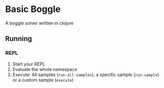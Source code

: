 # Basic Boggle

A boggle solver written in clojure

## Running

### REPL
1. Start your REPL
2. Evaluate the whole namespace
3. Execute: All samples (`run-all-samples`), a specific sample (`run-sample`) or a custom sample (`execute`)